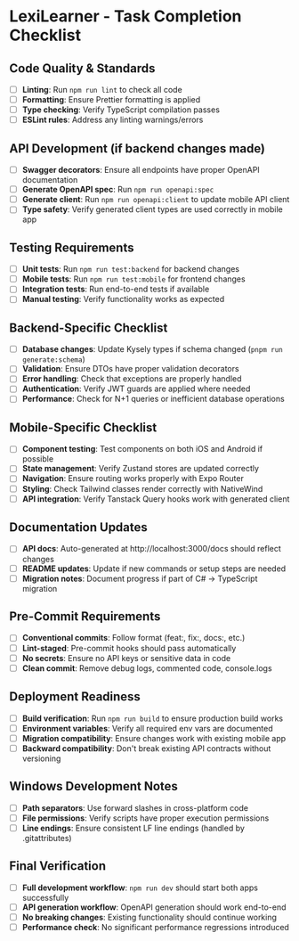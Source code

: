 # LexiLearner - Task Completion Checklist

## Code Quality & Standards
- [ ] **Linting**: Run `npm run lint` to check all code
- [ ] **Formatting**: Ensure Prettier formatting is applied
- [ ] **Type checking**: Verify TypeScript compilation passes
- [ ] **ESLint rules**: Address any linting warnings/errors

## API Development (if backend changes made)
- [ ] **Swagger decorators**: Ensure all endpoints have proper OpenAPI documentation
- [ ] **Generate OpenAPI spec**: Run `npm run openapi:spec`
- [ ] **Generate client**: Run `npm run openapi:client` to update mobile API client
- [ ] **Type safety**: Verify generated client types are used correctly in mobile app

## Testing Requirements
- [ ] **Unit tests**: Run `npm run test:backend` for backend changes
- [ ] **Mobile tests**: Run `npm run test:mobile` for frontend changes
- [ ] **Integration tests**: Run end-to-end tests if available
- [ ] **Manual testing**: Verify functionality works as expected

## Backend-Specific Checklist
- [ ] **Database changes**: Update Kysely types if schema changed (`pnpm run generate:schema`)
- [ ] **Validation**: Ensure DTOs have proper validation decorators
- [ ] **Error handling**: Check that exceptions are properly handled
- [ ] **Authentication**: Verify JWT guards are applied where needed
- [ ] **Performance**: Check for N+1 queries or inefficient database operations

## Mobile-Specific Checklist
- [ ] **Component testing**: Test components on both iOS and Android if possible
- [ ] **State management**: Verify Zustand stores are updated correctly
- [ ] **Navigation**: Ensure routing works properly with Expo Router
- [ ] **Styling**: Check Tailwind classes render correctly with NativeWind
- [ ] **API integration**: Verify Tanstack Query hooks work with generated client

## Documentation Updates
- [ ] **API docs**: Auto-generated at http://localhost:3000/docs should reflect changes
- [ ] **README updates**: Update if new commands or setup steps are needed
- [ ] **Migration notes**: Document progress if part of C# → TypeScript migration

## Pre-Commit Requirements
- [ ] **Conventional commits**: Follow format (feat:, fix:, docs:, etc.)
- [ ] **Lint-staged**: Pre-commit hooks should pass automatically
- [ ] **No secrets**: Ensure no API keys or sensitive data in code
- [ ] **Clean commit**: Remove debug logs, commented code, console.logs

## Deployment Readiness
- [ ] **Build verification**: Run `npm run build` to ensure production build works
- [ ] **Environment variables**: Verify all required env vars are documented
- [ ] **Migration compatibility**: Ensure changes work with existing mobile app
- [ ] **Backward compatibility**: Don't break existing API contracts without versioning

## Windows Development Notes
- [ ] **Path separators**: Use forward slashes in cross-platform code
- [ ] **File permissions**: Verify scripts have proper execution permissions
- [ ] **Line endings**: Ensure consistent LF line endings (handled by .gitattributes)

## Final Verification
- [ ] **Full development workflow**: `npm run dev` should start both apps successfully
- [ ] **API generation workflow**: OpenAPI generation should work end-to-end
- [ ] **No breaking changes**: Existing functionality should continue working
- [ ] **Performance check**: No significant performance regressions introduced